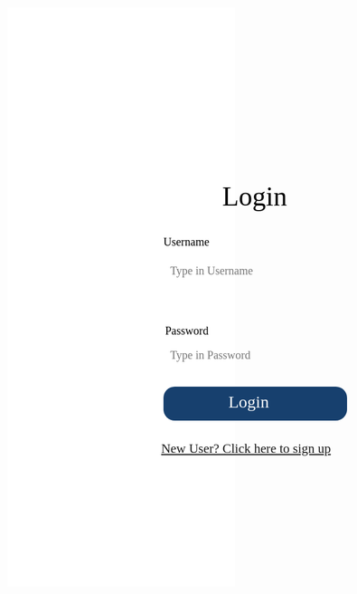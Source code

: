 <html>
    <head>
        <link href="https://fonts.googleapis.com/css?family=Exo&display=swap" rel="stylesheet" />
    </head>
    <body><!-- <table>
    <tr>
        <td><a href="/jazzyisking">Home</a></td>
        <td><a href="/jazzyisking/templates/designplan">Design Plan</a></td>
        <td><a href="/jazzyisking/templates/login">Log In</a></td>
        <td><a href="/jazzyisking/templates/signup">Sign Up</a></td>
        <td><a href="/jazzyisking/templates/calendar">Calendar</a></td>
        <td><a href="/jazzyisking/templates/home">Home</a></td>
    </tr>
        </table> -->
        <div class="v87_2">
        <div class="v104_15"></div>
        <div class="v90_2"></div>
        <!-- <a class="v87_4" href="/jazzyisking/templates/home">Home</a>
        <a class="v87_5" href="/jazzyisking/templates/calendar">Calender</a>
        <span class="v87_7">Itinerary</span>
        <span class="v87_8">Activities</span>
        <a class="v87_9" href="/jazzyisking/templates/login">Login</a> -->
        <!-- <span class="v105_3">Forum</span> -->
        </div>
        <span class="v90_3">Login</span>
        <span class="v94_5">Username</span>
        <span class="v94_9">Type in Username</span>
        <span class="v94_6">Password</span>
        <span class="v94_10">Type in Password</span>
        <div class="name"></div>
        <div class="name"></div>
        <div class="v94_11"></div>
        <span class="v94_12">Login</span>
        <a class="v94_13" href="/jazzyisking/templates/signup">New User? Click here to sign up</a>
        </div>
    </body>
</html> 
<br/><br/> 

<style>* {
  box-sizing: border-box;
}
body {
  font-size: 14px;
}
.v87_2 {
  width: 100%;
  height: 1024px;
  background: rgba(255,255,255,1);
  opacity: 1;
  position: relative;
  top: 0px;
  left: 0px;
  overflow: hidden;
}
.v104_15 {
  width: 100%;
  height: 100%;
  background: url("../images/v104_15.png");
  background-repeat: no-repeat;
  background-position: center center;
  background-size: cover;
  opacity: 1;
  position: absolute;
  top: 3px;
  left: 0px;
  overflow: hidden;
}
.v87_4 {
  width: 99px;
  color: rgba(255,255,255,1);
  position: absolute;
  top: 23px;
  left: 47px;
  font-family: Exo;
  font-weight: Regular;
  font-size: 36px;
  opacity: 1;
  text-align: left;
}
.v87_5 {
  width: 147px;
  color: rgba(255,255,255,1);
  position: absolute;
  top: 23px;
  left: 197px;
  font-family: Exo;
  font-weight: Regular;
  font-size: 36px;
  opacity: 1;
  text-align: left;
}
.v87_7 {
  width: 139px;
  color: rgba(255,255,255,1);
  position: absolute;
  top: 23px;
  left: 377px;
  font-family: Exo;
  font-weight: Regular;
  font-size: 36px;
  opacity: 1;
  text-align: left;
}
.v87_8 {
  width: 150px;
  color: rgba(255,255,255,1);
  position: absolute;
  top: 23px;
  left: 549px;
  font-family: Exo;
  font-weight: Regular;
  font-size: 36px;
  opacity: 1;
  text-align: left;
}
.v87_9 {
  width: 91px;
  color: rgba(255,255,255,1);
  position: absolute;
  top: 23px;
  left: 1328px;
  font-family: Exo;
  font-weight: Regular;
  font-size: 36px;
  opacity: 1;
  text-align: left;
}
.v90_2 {
  width: 456px;
  height: 570px;
  background: rgba(255,255,255,1);
  opacity: 1;
  position: absolute;
  top: 175px;
  left: 492px;
}
.v94_10 {
  width: 161px;
  color: rgba(120,120,120,1);
  position: absolute;
  top: 653px;
  left: 567px;
  font-family: Exo;
  font-weight: Regular;
  font-size: 20px;
  opacity: 1;
  text-align: left;
}
.v94_5 {
  width: 96px;
  color: rgba(0,0,0,1);
  position: absolute;
  top: 453px;
  left: 555px;
  font-family: Exo;
  font-weight: Regular;
  font-size: 20px;
  opacity: 1;
  text-align: left;
}
.v94_6 {
  width: 90px;
  color: rgba(0,0,0,1);
  position: absolute;
  top: 610px;
  left: 558px;
  font-family: Exo;
  font-weight: Regular;
  font-size: 20px;
  opacity: 1;
  text-align: left;
}
.v90_3 {
  width: 121px;
  color: rgba(0,0,0,1);
  position: absolute;
  top: 356px;
  left: 659px;
  font-family: Exo;
  font-weight: Regular;
  font-size: 48px;
  opacity: 1;
  text-align: left;
}
.name {
  color: #fff;
}
.name {
  color: #fff;
}
.v94_9 {
  width: 166px;
  color: rgba(120,120,120,1);
  position: absolute;
  top: 504px;
  left: 567px;
  font-family: Exo;
  font-weight: Regular;
  font-size: 20px;
  opacity: 1;
  text-align: left;
}
.v94_11 {
  width: 325px;
  height: 60px;
  background: rgba(23,64,110,1);
  opacity: 1;
  position: absolute;
  top: 720px;
  left: 555px;
  border-top-left-radius: 20px;
  border-top-right-radius: 20px;
  border-bottom-left-radius: 20px;
  border-bottom-right-radius: 20px;
  overflow: hidden;
}
.v94_12 {
  width: 76px;
  color: rgba(255,255,255,1);
  position: absolute;
  top: 730px;
  left: 670px;
  font-family: Exo;
  font-weight: Regular;
  font-size: 30px;
  opacity: 1;
  text-align: left;
}
.v94_13 {
  width: 334px;
  color: url("../images/v94_13.png");
  position: absolute;
  top: 817px;
  left: 551px;
  font-family: Exo;
  font-weight: Regular;
  font-size: 23px;
  opacity: 1;
  text-align: left;
}
.v105_3 {
  width: 111px;
  color: rgba(255,255,255,1);
  position: absolute;
  top: 23px;
  left: 740px;
  font-family: Exo;
  font-weight: Regular;
  font-size: 36px;
  opacity: 1;
  text-align: left;
}
</style>